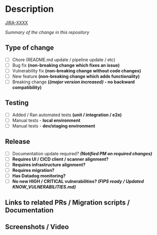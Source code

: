 # Description

[JIRA-XXXX](https://scalock.atlassian.net/browse/SAAS-XXXX)

_Summary of the change in this repository_

## Type of change

- [ ] Chore (README.md update / pipeline update / etc)
- [ ] Bug fix **(non-breaking change which fixes an issue)**
- [ ] Vulnerability fix **(non-breaking change without code changes)**
- [ ] New feature **(non-breaking change which adds functionality)**
- [ ] Breaking change **(_(major version increased)_ - no backward compatibility)**

## Testing

- [ ] Added / Ran automated tests **(unit / integration / e2e)**
- [ ] Manual tests - **local environment**
- [ ] Manual tests - **dev/staging environment**

## Release

- [ ] Documentation update required? **_(Notified PM on required changes)_**
- [ ] **Requires UI / CICD client / scanner alignment?**
- [ ] **Requires infrastructure alignment?**
- [ ] **Requires migration?**
- [ ] **Has Datadog monitoring?**
- [ ] **No new HIGH / CRITICAL vulnerabilities? _(FIPS ready / Updated KNOW_VULNERABILITIES.md)_**

## Links to related PRs / Migration scripts / Documentation

## Screenshots / Video